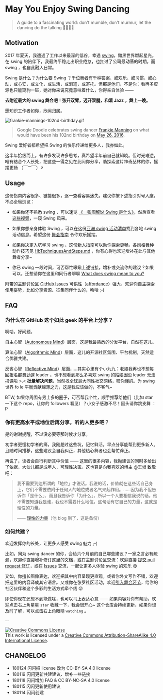 # May You Enjoy Swing Dancing

> A guide to a fascinating world: don't mumble, don't murmur, let the dancing do the talking 💃🏻🕺🏻

## Motivation

2017 年夏天，我遭遇了工作以来最深的低谷，幸遇 [swing](https://en.wikipedia.org/wiki/Swing_(dance))，黯黑世界燃起星光。在 swing 的陪伴下，我最终平稳走出职业倦怠，也扛过了公司最动荡的时期。而 swing ，也自此融入日常。

Swing 是什么？为什么要 Swing ？千位舞者有千种答案，或欢乐，或习惯，或心动，或心安，或文化，或生活，或消遣，或寄托。但那是他们，不是你：看再多资源也只能窥豹一斑，她对你来说究竟意味着什么，你得亲自体验 —— 

**去附近最大的 swing 舞会吧！张开双臂，迈开双腿，和着 Jazz ，舞上一晚。**

愿知识工作者如你，欣闻归属。

![frankie-mannings-102nd-birthday.gif](http://ishanshan.qiniudn.com/share/frankie-mannings-102nd-birthday.gif?imageView2/2/w/750)

> Google Doodle celebrates swing dancer [Frankie Manning](http://www.frankiemanning.com/) on what would have been his 102nd birthday on [May 26, 2016](https://www.google.com/doodles/frankie-mannings-102nd-birthday?hl=en).


Swing 爱好者都希望把 Swing 的快乐传递给更多人，我亦如此。

这半年拾级而上，有许多发现许多思考，真希望半年前自己就知晓。但时光难逆，唯有结合个人长处，把这些一得之见在此同你分享，助探索这片神奇丛林的你，摇摆更畅 （￣︶￣）↗



## Usage

这份指南内容很多、链接很多，逐一查看容易迷失。建议你按下述指引对号入座，不必全局浏览：

- 如果你还不熟悉 swing ，可以速览 [《一张图解说 Swing 是什么》](https://mp.weixin.qq.com/s?__biz=MjM5NTc0MzQ2Mw==&mid=202195199&idx=1&sn=6b68caf9d6038cd4067e6c17d4c9bed6&mpshare=1&scene=1&srcid=0113K49dXcqaWaqx8aFvelbq#rd)，然后查看 [这些视频](https://github.com/ishanshan/EnjoySwingDancing/blob/master/IdxHighLightResources.md#swing-dancing-%E6%98%9F%E6%A0%87%E8%B5%84%E6%BA%90)，一窥 Swing 风采。

- 如果你想亲身体验 Swing ，可以在这份[亚洲 swing 活动清单](https://github.com/ishanshan/EnjoySwingDancing/blob/master/IdxHighLightResources.md#swing-%E5%91%A8%E8%BE%B9)找到各地 swing 活动信息。希望这份 [舞会指南](HbParty.md) 令你欢乐摇摆。

- 如果你决定入坑学习 swing ，这份[新人指南](HbSwingBeginner.md)可以助你探索更畅。各风格舞种动作技巧见 [HbTechniquesAndSteps.md](HbTechniquesAndSteps.md) ，你有心得也欢迎增补在此与其他舞者分享~

- 你已 swing 一段时间，可否帮忙瞅瞅上述链接，增补或交流你的建议？如果可以，还想请你在这里和同行者聊聊 [What does swing mean to you?](https://github.com/ishanshan/EnjoySwingDancing/issues/2)  

附带的主题讨论区 [GitHub Issues](https://github.com/ishanshan//issues) 可供性（[affordance](https://en.wikipedia.org/wiki/Affordance)）强大，欢迎你自主探索使用姿势，比如分享资源、征集同伴什么的，哈哈 ;-)

## FAQ

### 为什么在 GitHub 这个如此 geek 的平台上分享？

啊哈，好问题。

自主心智（[Autonomous Mind](http://www.keithstanovich.com/Site/Research_on_Reasoning_files/Stanovich_Two_MInds.pdf)）层面，这是我最熟悉的分发平台，自然在这儿。

算法心智（[Algorithmic Mind](http://www.keithstanovich.com/Site/Research_on_Reasoning_files/Stanovich_Two_MInds.pdf)）层面，这儿的开源社区氛围、平台机制，天然适合优雅共建。

反省心智（[Reflective Mind](http://www.keithstanovich.com/Site/Research_on_Reasoning_files/Stanovich_Two_MInds.pdf)）层面……其实心里有个小九九：老娘我再也不想每回报名都费劲逮 leader ，也不想看到那么多喜欢 swing 的姑娘因没 leader 无法报课啦 >.< **批量解决问题**，当然找全球最大同性社交网络，嗯你懂的。为 swing 世界 fo le 平衡贡献绵薄之力，这是我应该做的，不客气~

BTW, 如果你周围有男士多的圈子，可否帮我个忙，顺手推荐给他们（比如 star 一下这个 repo，让你的 followers 看见）？小女子感激不尽！回头请你跳支舞 ：P

### 你有更高水平或地位后再分享，听的人更多吧？

是的谢谢提醒，不过没必要等那时候才分享。

初学者更懂初学者的痛，我刚趟过这些坑，记忆鲜活，早点分享能帮到更多新人。且随时间推移，这些建议会自我纠正，其他热心舞者也会帮忙斧正。

再说了，读者会自行判断其中价值 —— 这里的很多内容，我抛建议的同时多给出了依据，大伙儿都是成年人，可理性决策。这也算是向我喜欢的博主 [@王垠](https://github.com/yinwang0) 致敬吧：

> 我不需要到达所谓的「地位」才说话。我说的话，价值就在这些话自己身上，它们不需要依附于任何人的地位或者名气来起作用。……因为我不但告诉你「是什么」，而且我告诉你「为什么」。所以一个人要相信我说的话，他不需要知道我是谁，我也不需要什么地位。这句话有它自己的力量，这就是理性的力量。
> 
> —— [理性的力量](http://web.archive.org/web/20171216175507/http://www.yinwang.org/blog-cn/2017/11/01/power-of-reasoning)（他 blog 删了，这是备份）


### 如何共建？

欢迎发挥你的长处，让更多人感受 swing 魅力 ;-)

比如，同为 swing dancer 的你，会给六个月前的自己哪些建议？一家之言必有疏漏，欢迎你直接增补修订这里的文档，或在主题讨论区交流：欢迎直接 [提交 pull request 修订](https://guides.github.com/activities/forking/#making-changes)，或在 [Issues](https://github.com/ishanshan//issues) 交流，一起让更多人体验 swing 的欢乐 😋

又如，你擅长图像表达，欢迎把其中内容呈现更直观。或者你外文写作不错，欢迎把这里的内容译成其它语言。又或你在张罗社区活动，欢迎[引入舞会环节](https://github.com/ishanshan/EnjoySwingDancing/blob/master/HbParty.md#%E7%BB%84%E7%BB%87%E8%88%9E%E4%BC%9A)，给你的社区伙伴和这个多彩的生活方式牵个线 😝

即使你现在还想不到能做啥，也可以马上表达心意 —— 如果内容对你有帮助，欢迎点击右上角星星 `star` 收藏一下，我会很开心~ 这个仓库会持续更新，如果你想及时了解，可以点击右上角眼睛 `watching` 。

--

<a rel="license" href="http://creativecommons.org/licenses/by-sa/4.0/"><img alt="Creative Commons License" style="border-width:0" src="https://i.creativecommons.org/l/by-sa/4.0/88x31.png" /></a><br />This work is licensed under a <a rel="license" href="http://creativecommons.org/licenses/by-sa/4.0/">Creative Commons Attribution-ShareAlike 4.0 International License</a>.

## CHANGELOG 

- 180124 闪闪把 license 改为 CC-BY-SA 4.0 license
- 180119 闪闪更新共建建议、增补一些链接
- 180118 闪闪增加 FAQ & CC BY-NC-SA 4.0 license
- 180115 闪闪更新使用建议
- 180114 闪闪创建


